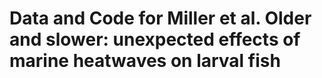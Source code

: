 # Data and Code for Miller et al. Older and slower: unexpected effects of marine heatwaves on larval fish


